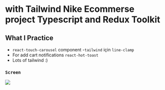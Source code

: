 # with Tailwind  Nike Ecommerse project Typescript and Redux Toolkit

## What I Practice

 - `react-touch-carousel` component
 -`tailwind` için `line-clamp`
 - For add cart notifications `react-hot-toast` 
 - Lots of tailwind :)

### `Screen` </br>

![](screen.gif)  